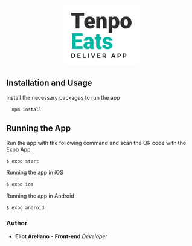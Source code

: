 <br />
<p align="center">
  <a href="https://github.com/eliotarellano/tenpo-eats-app">
    <img src="/app/assets/tenpo.png" alt="Logo" width="200" height="161">
  </a>
</p>

## Installation and Usage

Install the necessary packages to run the app

```bash
  npm install
```

## Running the App

Run the app with the following command and scan the QR code with the Expo App.

```bash
$ expo start
```

Running the app in iOS

```bash
$ expo ios
```

Running the app in Android

```bash
$ expo android
```

### Author

- **Eliot Arellano** - **Front-end** _Developer_
